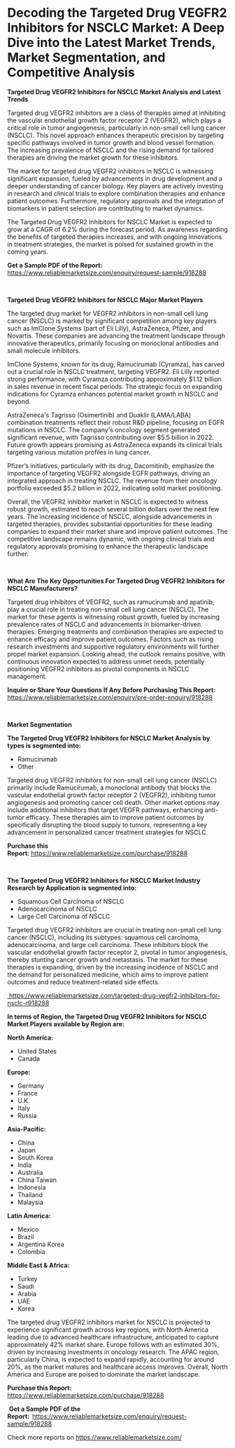 <p><h1>Decoding the Targeted Drug VEGFR2 Inhibitors for NSCLC Market: A Deep Dive into the Latest Market Trends, Market Segmentation, and Competitive Analysis</h1></p><p><strong>Targeted Drug VEGFR2 Inhibitors for NSCLC Market Analysis and Latest Trends</strong></p>
<p><p>Targeted drug VEGFR2 inhibitors are a class of therapies aimed at inhibiting the vascular endothelial growth factor receptor 2 (VEGFR2), which plays a critical role in tumor angiogenesis, particularly in non-small cell lung cancer (NSCLC). This novel approach enhances therapeutic precision by targeting specific pathways involved in tumor growth and blood vessel formation. The increasing prevalence of NSCLC and the rising demand for tailored therapies are driving the market growth for these inhibitors.</p><p>The market for targeted drug VEGFR2 inhibitors in NSCLC is witnessing significant expansion, fueled by advancements in drug development and a deeper understanding of cancer biology. Key players are actively investing in research and clinical trials to explore combination therapies and enhance patient outcomes. Furthermore, regulatory approvals and the integration of biomarkers in patient selection are contributing to market dynamics.</p><p>The Targeted Drug VEGFR2 Inhibitors for NSCLC Market is expected to grow at a CAGR of 6.2% during the forecast period. As awareness regarding the benefits of targeted therapies increases, and with ongoing innovations in treatment strategies, the market is poised for sustained growth in the coming years.</p></p>
<p><strong>Get a Sample PDF of the Report:&nbsp;</strong> <a href="https://www.reliablemarketsize.com/enquiry/request-sample/918288?utm_campaign=2593&utm_medium=2&utm_source=Github&utm_content=ia&utm_term=07032025&utm_id=targeted-drug-vegfr2-inhibitors-for-nsclc">https://www.reliablemarketsize.com/enquiry/request-sample/918288</a></p>
<p>&nbsp;</p>
<p><strong>Targeted Drug VEGFR2 Inhibitors for NSCLC Major Market Players</strong></p>
<p><p>The targeted drug market for VEGFR2 inhibitors in non-small cell lung cancer (NSCLC) is marked by significant competition among key players such as ImClone Systems (part of Eli Lilly), AstraZeneca, Pfizer, and Novartis. These companies are advancing the treatment landscape through innovative therapeutics, primarily focusing on monoclonal antibodies and small molecule inhibitors.</p><p>ImClone Systems, known for its drug, Ramucirumab (Cyramza), has carved out a crucial role in NSCLC treatment, targeting VEGFR2. Eli Lilly reported strong performance, with Cyramza contributing approximately $1.12 billion in sales revenue in recent fiscal periods. The strategic focus on expanding indications for Cyramza enhances potential market growth in NSCLC and beyond.</p><p>AstraZeneca's Tagrisso (Osimertinib) and Duaklir (LAMA/LABA) combination treatments reflect their robust R&D pipeline, focusing on EGFR mutations in NSCLC. The company's oncology segment generated significant revenue, with Tagrisso contributing over $5.5 billion in 2022. Future growth appears promising as AstraZeneca expands its clinical trials targeting various mutation profiles in lung cancer.</p><p>Pfizer’s initiatives, particularly with its drug, Dacomitinib, emphasize the importance of targeting VEGFR2 alongside EGFR pathways, driving an integrated approach in treating NSCLC. The revenue from their oncology portfolio exceeded $5.2 billion in 2022, indicating solid market positioning.</p><p>Overall, the VEGFR2 inhibitor market in NSCLC is expected to witness robust growth, estimated to reach several billion dollars over the next few years. The increasing incidence of NSCLC, alongside advancements in targeted therapies, provides substantial opportunities for these leading companies to expand their market share and improve patient outcomes. The competitive landscape remains dynamic, with ongoing clinical trials and regulatory approvals promising to enhance the therapeutic landscape further.</p></p>
<p>&nbsp;</p>
<p><strong>What Are The Key Opportunities For Targeted Drug VEGFR2 Inhibitors for NSCLC Manufacturers?</strong></p>
<p><p>Targeted drug inhibitors of VEGFR2, such as ramucirumab and apatinib, play a crucial role in treating non-small cell lung cancer (NSCLC). The market for these agents is witnessing robust growth, fueled by increasing prevalence rates of NSCLC and advancements in biomarker-driven therapies. Emerging treatments and combination therapies are expected to enhance efficacy and improve patient outcomes. Factors such as rising research investments and supportive regulatory environments will further propel market expansion. Looking ahead, the outlook remains positive, with continuous innovation expected to address unmet needs, potentially positioning VEGFR2 inhibitors as pivotal components in NSCLC management.</p></p>
<p><strong>Inquire or Share Your Questions If Any Before Purchasing This Report:</strong> <a href="https://www.reliablemarketsize.com/enquiry/pre-order-enquiry/918288?utm_campaign=2593&utm_medium=2&utm_source=Github&utm_content=ia&utm_term=07032025&utm_id=targeted-drug-vegfr2-inhibitors-for-nsclc">https://www.reliablemarketsize.com/enquiry/pre-order-enquiry/918288</a></p>
<p>&nbsp;</p>
<p><strong>Market Segmentation</strong></p>
<p><strong>The Targeted Drug VEGFR2 Inhibitors for NSCLC Market Analysis by types is segmented into:</strong></p>
<p><ul><li>Ramucirumab</li><li>Other</li></ul></p>
<p><p>Targeted drug VEGFR2 inhibitors for non-small cell lung cancer (NSCLC) primarily include Ramucirumab, a monoclonal antibody that blocks the vascular endothelial growth factor receptor 2 (VEGFR2), inhibiting tumor angiogenesis and promoting cancer cell death. Other market options may include additional inhibitors that target VEGFR pathways, enhancing anti-tumor efficacy. These therapies aim to improve patient outcomes by specifically disrupting the blood supply to tumors, representing a key advancement in personalized cancer treatment strategies for NSCLC.</p></p>
<p><strong>Purchase this Report:&nbsp;</strong><a href="https://www.reliablemarketsize.com/purchase/918288?utm_campaign=2593&utm_medium=2&utm_source=Github&utm_content=ia&utm_term=07032025&utm_id=targeted-drug-vegfr2-inhibitors-for-nsclc">https://www.reliablemarketsize.com/purchase/918288</a></p>
<p>&nbsp;</p>
<p><strong>The Targeted Drug VEGFR2 Inhibitors for NSCLC Market Industry Research by Application is segmented into:</strong></p>
<p><ul><li>Squamous Cell Carcinoma of NSCLC</li><li>Adenocarcinoma of NSCLC</li><li>Large Cell Carcinoma of NSCLC</li></ul></p>
<p><p>Targeted drug VEGFR2 inhibitors are crucial in treating non-small cell lung cancer (NSCLC), including its subtypes: squamous cell carcinoma, adenocarcinoma, and large cell carcinoma. These inhibitors block the vascular endothelial growth factor receptor 2, pivotal in tumor angiogenesis, thereby stunting cancer growth and metastasis. The market for these therapies is expanding, driven by the increasing incidence of NSCLC and the demand for personalized medicine, which aims to improve patient outcomes and reduce treatment-related side effects.</p></p>
<p><a href="https://www.reliablemarketsize.com/targeted-drug-vegfr2-inhibitors-for-nsclc-r918288?utm_campaign=2593&utm_medium=2&utm_source=Github&utm_content=ia&utm_term=07032025&utm_id=targeted-drug-vegfr2-inhibitors-for-nsclc">&nbsp;https://www.reliablemarketsize.com/targeted-drug-vegfr2-inhibitors-for-nsclc-r918288</a></p>
<p><strong>In terms of Region, the Targeted Drug VEGFR2 Inhibitors for NSCLC Market Players available by Region are:</strong></p>
<p>
    <p> <strong> North America: </strong>
        <ul>
            <li>United States</li>
            <li>Canada</li>
        </ul>
        </p> 
    <p> <strong> Europe: </strong>
        <ul>
            <li>Germany</li>
            <li>France</li>
            <li>U.K.</li>
            <li>Italy</li>
            <li>Russia</li>
        </ul>
        </p> 
    <p> <strong> Asia-Pacific: </strong>
        <ul>
            <li>China</li>
            <li>Japan</li>
            <li>South Korea</li>
            <li>India</li>
            <li>Australia</li>
            <li>China Taiwan</li>
            <li>Indonesia</li>
            <li>Thailand</li>
            <li>Malaysia</li>
        </ul>
        </p> 
    <p> <strong> Latin America: </strong>
        <ul>
            <li>Mexico</li>
            <li>Brazil</li>
            <li>Argentina Korea</li>
            <li>Colombia</li>
        </ul>
        </p> 
    <p> <strong> Middle East & Africa: </strong>
        <ul>
            <li>Turkey</li>
            <li>Saudi</li>
            <li>Arabia</li>
            <li>UAE</li>
            <li>Korea</li>
        </ul>
    </p>
    </p>
<p><p>The targeted drug VEGFR2 inhibitors market for NSCLC is projected to experience significant growth across key regions, with North America leading due to advanced healthcare infrastructure, anticipated to capture approximately 42% market share. Europe follows with an estimated 30%, driven by increasing investments in oncology research. The APAC region, particularly China, is expected to expand rapidly, accounting for around 20%, as the market matures and healthcare access improves. Overall, North America and Europe are poised to dominate the market landscape.</p></p>
<p><strong>Purchase this Report: </strong><a href="https://www.reliablemarketsize.com/purchase/918288?utm_campaign=2593&utm_medium=2&utm_source=Github&utm_content=ia&utm_term=07032025&utm_id=targeted-drug-vegfr2-inhibitors-for-nsclc">https://www.reliablemarketsize.com/purchase/918288</a></p>
<p>&nbsp;<strong>Get a Sample PDF of the Report:&nbsp;&nbsp;</strong><a href="https://www.reliablemarketsize.com/enquiry/request-sample/918288?utm_campaign=2593&utm_medium=2&utm_source=Github&utm_content=ia&utm_term=07032025&utm_id=targeted-drug-vegfr2-inhibitors-for-nsclc">https://www.reliablemarketsize.com/enquiry/request-sample/918288</a></p>
<p><strong></strong></p>
<p>Check more reports on <a href="https://www.reliablemarketsize.com/?utm_campaign=2593&utm_medium=2&utm_source=Github&utm_content=ia&utm_term=07032025&utm_id=targeted-drug-vegfr2-inhibitors-for-nsclc">https://www.reliablemarketsize.com/</a></p>